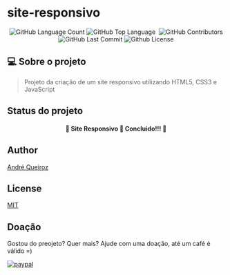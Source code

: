 
# site-responsivo
<p align="center">
 <img alt="GitHub Language Count" src="https://img.shields.io/github/languages/count/alqlima/site-responsivo" />
 <img alt="GitHub Top Language" src="https://img.shields.io/github/languages/top/alqlima/site-responsivo" />
 <img alt="" src="https://img.shields.io/github/repo-size/alqlima/site-responsivo" />
 <img alt="GitHub Contributors" src="https://img.shields.io/github/contributors/alqlima/site-responsivo" />
 <img alt="GitHub Last Commit" src="https://img.shields.io/github/last-commit/alqlima/site-responsivo" />
 <img alt="Github License" src="https://img.shields.io/github/license/alqlima/site-responsivo" />
</p>

## 💻 Sobre o projeto

 > Projeto da criação de um site responsivo utilizando HTML5, CSS3 e JavaScript
 
 ## Status do projeto
 
 <h4 align="center">
   🚧 Site Responsivo 🚀 Concluido!!! 🚧
 </h4>

## Author
[André Queiroz](https://www.linkedin.com/in/andré-queiroz-b8805069/)
## License
[MIT](https://github.com/alqlima/to-do/blob/master/LICENSE)

## Doação

Gostou do preojeto? Quer mais? Ajude com uma doação, até um café é válido =)

[![paypal](https://www.paypalobjects.com/pt_BR/BR/i/btn/btn_donateCC_LG.gif)](https://www.paypal.com/cgi-bin/webscr?cmd=_s-xclick&hosted_button_id=BB4E5XX7WQBNA)

